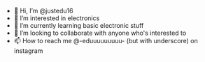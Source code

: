- 👋 Hi, I’m @justedu16
- 👀 I’m interested in electronics
- 🌱 I’m currently learning basic electronic stuff
- 💞️ I’m looking to collaborate with anyone who's interested to
- 📫 How to reach me @-eduuuuuuuuu- (but with underscore) on instagram

<!---
justedu16/justedu16 is a ✨ special ✨ repository because its `README.md` (this file) appears on your GitHub profile.
You can click the Preview link to take a look at your changes.
--->
